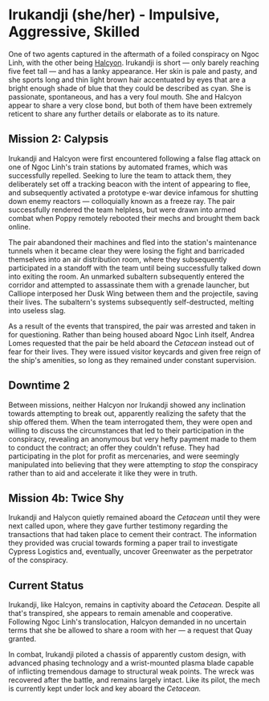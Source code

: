 # Irukandji (she/her) - Impulsive, Aggressive, Skilled

One of two agents captured in the aftermath of a foiled conspiracy on Ngoc Linh, with the other being [Halcyon](halcyon.md). Irukandji is short — only barely reaching five feet tall — and has a lanky appearance. Her skin is pale and pasty, and she sports long and thin light brown hair accentuated by eyes that are a bright enough shade of blue that they could be described as cyan. She is passionate, spontaneous, and has a very foul mouth. She and Halcyon appear to share a very close bond, but both of them have been extremely reticent to share any further details or elaborate as to its nature.

## Mission 2: Calypsis

Irukandji and Halcyon were first encountered following a false flag attack on one of Ngoc Linh's train stations by automated frames, which was successfully repelled. Seeking to lure the team to attack them, they deliberately set off a tracking beacon with the intent of appearing to flee, and subsequently activated a prototype e-war device infamous for shutting down enemy reactors — colloquially known as a freeze ray. The pair successfully rendered the team helpless, but were drawn into armed combat when Poppy remotely rebooted their mechs and brought them back online.

The pair abandoned their machines and fled into the station's maintenance tunnels when it became clear they were losing the fight and barricaded themselves into an air distribution room, where they subsequently participated in a standoff with the team until being successfully talked down into exiting the room. An unmarked subaltern subsequently entered the corridor and attempted to assassinate them with a grenade launcher, but Calliope interposed her Dusk Wing between them and the projectile, saving their lives. The subaltern's systems subsequently self-destructed, melting into useless slag.

As a result of the events that transpired, the pair was arrested and taken in for questioning. Rather than being housed aboard Ngoc Linh itself, Andrea Lomes requested that the pair be held aboard the *Cetacean* instead out of fear for their lives. They were issued visitor keycards and given free reign of the ship's amenities, so long as they remained under constant supervision.

## Downtime 2

Between missions, neither Halcyon nor Irukandji showed any inclination towards attempting to break out, apparently realizing the safety that the ship offered them. When the team interrogated them, they were open and willing to discuss the circumstances that led to their participation in the conspiracy, revealing an anonymous but very hefty payment made to them to conduct the contract; an offer they couldn't refuse. They had participating in the plot for profit as mercenaries, and were seemingly manipulated into believing that they were attempting to *stop* the conspiracy rather than to aid and accelerate it like they were in truth.

## Mission 4b: Twice Shy

Irukandji and Halycon quietly remained aboard the *Cetacean* until they were next called upon, where they gave further testimony regarding the transactions that had taken place to cement their contract. The information they provided was crucial towards forming a paper trail to investigate Cypress Logistics and, eventually, uncover Greenwater as the perpetrator of the conspiracy.

## Current Status

Irukandji, like Halcyon, remains in captivity aboard the *Cetacean.* Despite all that's transpired, she appears to remain amenable and cooperative. Following Ngoc Linh's translocation, Halcyon demanded in no uncertain terms that she be allowed to share a room with her — a request that Quay granted.

In combat, Irukandji piloted a chassis of apparently custom design, with advanced phasing technology and a wrist-mounted plasma blade capable of inflicting tremendous damage to structural weak points. The wreck was recovered after the battle, and remains largely intact. Like its pilot, the mech is currently kept under lock and key aboard the *Cetacean.*
